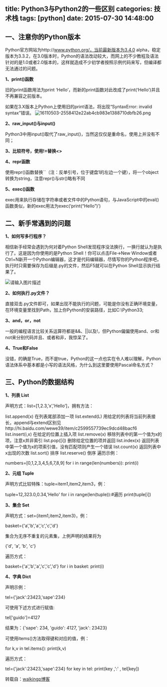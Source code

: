 title: Python3与Python2的一些区别
categories: 技术栈
tags: [python]
date: 2015-07-30 14:48:00
---
##  一、注意你的Python版本


Python官方网站为http://www.python.org/，当前最新版本为3.4.0 alpha，稳定版本为3.3.2，在3.0版本时，Python的语法改动较大，而网上的不少教程及语法针对的是1.0或者2.0版本的，这样就造成不少初学者按照示例代码来写，但编译都无法通过的问题。

**1、print()函数**

旧的print函数用法为print ‘Hello’，而新的print函数对此改成了print(‘Hello’)并且不再兼容之前版本。

如果在3.X版本上Python上使用旧的print语法，将出现“SyntaxError: invalid syntax”错误。
![16110503-2558412e22ab4cb983e1388710dbfb26.png][1]


**2、raw_input()与input()**

Python3中用input()取代了raw_input()，当然这仅仅是重命名，使用上并没有不同；

**3、比较符号，使用!=替换<>**

**4、repr函数**

使用repr()函数替换``（注：反单引号，位于键盘1的左边一个键），将一个object转换为string，注意repr()与str()略有不同

**5、exec()函数**

exec用来执行存储在字符串或者文件中的Python语句，与JavaScript中的eval()函数类似，新的exec用法为exec(‘print(“Hello”)’)


<!--more-->


## 二、新手常遇到的问题
**1、如何写多行程序？**

相信新手经常会遇到为何对着Python Shell发现程序没法换行，一换行就认为是执行了。这是因为你使用的是Python Shell！你可以点击File->New Window或者Ctrl+N新开一个Python编辑器，这才是代码编辑器，尽情写你的Python程序吧，执行时只需要保存为后缀是.py的文件，然后F5就可以在Python Shell显示执行结果了。

![请输入图片描述][2]

**2、如何执行.py文件？**

直接双击.py文件即可，如果出现不能执行的问题，可能是你没有正确环境变量，在环境变量里找到Path，加上你Python的安装路径，比如C:\Python33\;

**3、and，or，not**

一般的编程语言比较关系运算符都是&&、||以及!，但Python偏偏使用and、or和not来分别代码并且、或者和非，我惊呆了。

**4、True和False**

没错，的确是True，而不是true，Python的这一点也实在令人难以理解，Python语法体系中基本都是小写的语法风格，为什么到这里要使用Pascal命名方式？

## 三、Python的数据结构

**1、列表 List**

声明方式：list=[1,2.3,’x’,'Hello’]，拥有方法：

list.append(x) 在列表尾部添加一项
list.extend(L) 用给定的列表将当前列表接长，append与extend区别见http://hi.baidu.com/wewe39/item/c2599557739ec9dcd48bacf6
list.insert(i,x) 在给定的位置上插入项
list.remove(x) 移除列表中的第一个值为x的项，注意x并非索引
list.pop([i]) 删除给定位置的项并返回
list.index(x) 返回列表中第一个值为x的项索引值，没有匹配项则产生一个错误
list.count(x) 返回列表中x出现的次数
list.sort() 排序
list.reserve() 倒序
遍历示例：

numbers=[0,1,2,3,4,5,6,7,8,9] 
for i in range(len(numbers)): 
    print(i)

**2、元组 Tuple**

声明方式比较特殊：tuple=item1,item2,item3，例：

tuple=12,323.0,0.34,'Hello' 
for i in range(len(tuple)):#遍历 
    print(tuple[i])

**3、集合 Set**

声明方式：set={item1,item2,item3}，例：

basket={'a’,'b','a','c','c’,'d'}

集合为无序不重复的元素集，上例声明的结果将为

{'d', 'a', 'b', 'c'}

遍历方式：

basket={'a','b','a','c','c','d'} 
for i in basket: 
    print(i)

**4、字典 Dict**

声明示例：

tel={'jack':23423,'sape':234}

可使用下述方式进行赋值:

tel['guido']=4127

结果为：{'sape': 234, 'guido': 4127, 'jack': 23423}

可使用items()方法取得键和对应的值，例：

for k,v in tel.items(): 
    print(k,v)

遍历方式：

tel={'jack':23423,'sape':234} 
for key in tel: 
    print(key ,':' , tel[key])


转载自：[walkingp博客][3]


  [1]: http://www.ghostsf.com/usr/uploads/2015/07/3022076672.png
  [2]: http://www.ghostsf.com/usr/uploads/2015/07/2236801938.png
  [3]: http://www.cnblogs.com/walkingp/archive/2013/08/16/3261663.html
